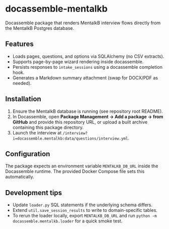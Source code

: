 ﻿# docassemble-mentalkb

Docassemble package that renders MentalkB interview flows directly from the MentalkB Postgres database.

## Features
- Loads pages, questions, and options via SQLAlchemy (no CSV extracts).
- Supports page-by-page wizard rendering inside docassemble.
- Persists responses to `intake_sessions` using a docassemble completion hook.
- Generates a Markdown summary attachment (swap for DOCX/PDF as needed).

## Installation
1. Ensure the MentalkB database is running (see repository root README).
2. In Docassemble, open **Package Management → Add a package → from GitHub** and provide this repository URL, or upload a built archive containing this package directory.
3. Launch the interview at `/interview?i=docassemble.mentalkb:data/questions/interview.yml`.

## Configuration
The package expects an environment variable `MENTALKB_DB_URL` inside the Docassemble runtime. The provided Docker Compose file sets this automatically.

## Development tips
- Update `loader.py` SQL statements if the underlying schema differs.
- Extend `util.save_session_results` to write to domain-specific tables.
- To rerun the loader locally, export `MENTALKB_DB_URL` and run `python -m docassemble.mentalkb.loader` for a quick smoke test.
